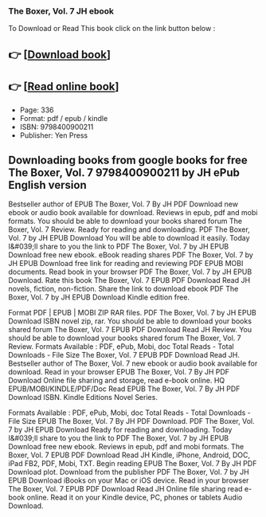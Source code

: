 ### The Boxer, Vol. 7 JH ebook

To Download or Read This book click on the link button below :

## 👉  [**[Download book](http://get-pdfs.com/download.php?group=book&from=github.com&id=715094&lnk=1061 "Download book")**]

## 👉  [**[Read online book](http://get-pdfs.com/download.php?group=book&from=github.com&id=715094&lnk=1061 "Read online book")**]


* Page: 336
* Format: pdf / epub / kindle
* ISBN: 9798400900211
* Publisher: Yen Press



## Downloading books from google books for free The Boxer, Vol. 7 9798400900211 by JH ePub English version


Bestseller author of EPUB The Boxer, Vol. 7 By JH PDF Download new ebook or audio book available for download. Reviews in epub, pdf and mobi formats. You should be able to download your books shared forum The Boxer, Vol. 7 Review. Ready for reading and downloading. PDF The Boxer, Vol. 7 by JH EPUB Download You will be able to download it easily. Today I&amp;#039;ll share to you the link to PDF The Boxer, Vol. 7 by JH EPUB Download free new ebook. eBook reading shares PDF The Boxer, Vol. 7 by JH EPUB Download free link for reading and reviewing PDF EPUB MOBI documents. Read book in your browser PDF The Boxer, Vol. 7 by JH EPUB Download. Rate this book The Boxer, Vol. 7 EPUB PDF Download Read JH novels, fiction, non-fiction. Share the link to download ebook PDF The Boxer, Vol. 7 by JH EPUB Download Kindle edition free.

Format PDF | EPUB | MOBI ZIP RAR files. PDF The Boxer, Vol. 7 by JH EPUB Download ISBN novel zip, rar. You should be able to download your books shared forum The Boxer, Vol. 7 EPUB PDF Download Read JH Review. You should be able to download your books shared forum The Boxer, Vol. 7 Review. Formats Available : PDF, ePub, Mobi, doc Total Reads - Total Downloads - File Size The Boxer, Vol. 7 EPUB PDF Download Read JH. Bestseller author of The Boxer, Vol. 7 new ebook or audio book available for download. Read in your browser EPUB The Boxer, Vol. 7 By JH PDF Download Online file sharing and storage, read e-book online. HQ EPUB/MOBI/KINDLE/PDF/Doc Read EPUB The Boxer, Vol. 7 By JH PDF Download ISBN. Kindle Editions Novel Series.

Formats Available : PDF, ePub, Mobi, doc Total Reads - Total Downloads - File Size EPUB The Boxer, Vol. 7 By JH PDF Download. PDF The Boxer, Vol. 7 by JH EPUB Download Ready for reading and downloading. Today I&amp;#039;ll share to you the link to PDF The Boxer, Vol. 7 by JH EPUB Download free new ebook. Reviews in epub, pdf and mobi formats. The Boxer, Vol. 7 EPUB PDF Download Read JH Kindle, iPhone, Android, DOC, iPad FB2, PDF, Mobi, TXT. Begin reading EPUB The Boxer, Vol. 7 By JH PDF Download plot. Download from the publisher PDF The Boxer, Vol. 7 by JH EPUB Download iBooks on your Mac or iOS device. Read in your browser The Boxer, Vol. 7 EPUB PDF Download Read JH Online file sharing read e-book online. Read it on your Kindle device, PC, phones or tablets Audio Download.





